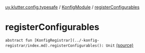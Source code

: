 [uy.klutter.config.typesafe](../index.md) / [KonfigModule](index.md) / [registerConfigurables](.)


# registerConfigurables

`abstract fun [KonfigRegistrar](../-konfig-registrar/index.md).registerConfigurables(): Unit` [(source)](https://github.com/kohesive/klutter/blob/master/config-typesafe-jdk6/src/main/kotlin/uy/klutter/config/typesafe/InjektConfig.kt#L114)


